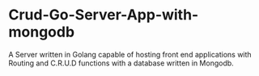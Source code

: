 # Crud-Go-Server-App-with-mongodb
A Server written in Golang capable of hosting front end applications with Routing and C.R.U.D functions with a database written in Mongodb.
